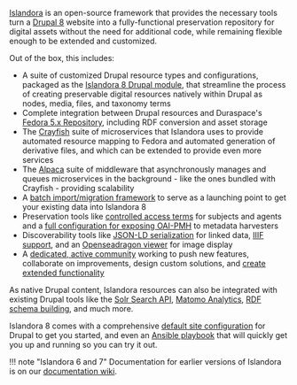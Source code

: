 [Islandora](https://islandora.ca) is an open-source framework that provides the necessary tools turn a [Drupal 8](https://www.drupal.org) website into a fully-functional preservation repository for digital assets without the need for additional code, while remaining flexible enough to be extended and customized.

Out of the box, this includes:

- A suite of customized Drupal resource types and configurations, packaged as the [Islandora 8 Drupal module](https://github.com/Islandora/islandora), that streamline the process of creating preservable digital resources natively within Drupal as nodes, media, files, and taxonomy terms
- Complete integration between Drupal resources and Duraspace's [Fedora 5.x Repository](https://wiki.duraspace.org/display/FF/Fedora+Repository+Home), including RDF conversion and asset storage
- The [Crayfish](https://github.com/Islandora/crayfish) suite of microservices that Islandora uses to provide automated resource mapping to Fedora and automated generation of derivative files, and which can be extended to provide even more services
- The [Alpaca](https://github.com/Islandora/Alpaca) suite of middleware that asynchronously manages and queues microservices in the background - like the ones bundled with Crayfish - providing scalability
- A [batch import/migration framework](https://github.com/Islandora/migrate_islandora_csv) to serve as a launching point to get your existing data into Islandora 8
- Preservation tools like [controlled access terms](https://github.com/Islandora/controlled_access_terms) for subjects and agents and a [full configuration for exposing OAI-PMH](https://github.com/Islandora/islandora_defaults/tree/8.x-1.x/modules/islandora_oaipmh) to metadata harvesters
- Discoverability tools like [JSON-LD serialization](https://github.com/Islandora/jsonld) for linked data, [IIIF support](https://github.com/Islandora/islandora/tree/8.x-1.x/modules/islandora_iiif), and an [Openseadragon viewer](https://github.com/Islandora/openseadragon) for image display
- A [dedicated, active community](https://groups.google.com/forum/#!forum/islandora) working to push new features, collaborate on improvements, design custom solutions, and [create extended functionality](https://github.com/Islandora-Labs/islandora_awesome#the-islandora-8-list)

As native Drupal content, Islandora resources can also be integrated with existing Drupal tools like the [Solr Search API](https://www.drupal.org/project/search_api_solr), [Matomo Analytics](https://www.drupal.org/project/matomo), [RDF schema building](https://www.drupal.org/project/rdfui), and much more.

Islandora 8 comes with a comprehensive [default site configuration](https://github.com/Islandora/islandora_defaults) for Drupal to get you started, and even an [Ansible playbook](https://github.com/Islandora-Devops/islandora-playbook) that will quickly get you up and running so you can try it out.

!!! note "Islandora 6 and 7" 
Documentation for earlier versions of Islandora is on our [documentation wiki](https://wiki.lyrasis.org/display/ISLANDORA/Start).
